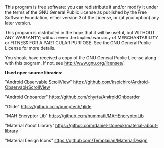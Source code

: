 This program is free software: you can redistribute it and/or modify
it under the terms of the GNU General Public License as published by
the Free Software Foundation, either version 3 of the License, or
(at your option) any later version.

This program is distributed in the hope that it will be useful,
but WITHOUT ANY WARRANTY; without even the implied warranty of
MERCHANTABILITY or FITNESS FOR A PARTICULAR PURPOSE. See the
GNU General Public License for more details.

You should have received a copy of the GNU General Public License
along with this program. If not, see <http://www.gnu.org/licenses/>.

**Used open source libraries:**

"Android Observable ScrollView"
https://github.com/ksoichiro/Android-ObservableScrollView

"Android Onboarder"
https://github.com/chyrta/AndroidOnboarder

"Glide"
https://github.com/bumptech/glide

"MAH Encryptor Lib"
https://github.com/hummatli/MAHEncryptorLib

"Material About Library"
https://github.com/daniel-stoneuk/material-about-library

"Material Design Icons"
https://github.com/Templarian/MaterialDesign